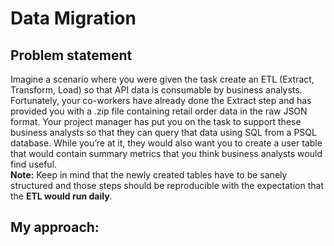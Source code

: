 # Data Migration

## Problem statement

Imagine a scenario where you were given the task create an ETL (Extract, Transform, Load) so that API data is consumable by business analysts. Fortunately, your co-workers have already done the Extract step and has provided you with a .zip file containing retail order data in the raw JSON format. Your project manager has put you on the task to support these business analysts so that they can query that data using SQL from a PSQL database.
While you’re at it, they would also want you to create a user table that would contain summary metrics that you think business analysts would find useful.  
**Note:** Keep in mind that the newly created tables have to be sanely structured and those steps should be reproducible with the expectation that the **ETL would run daily**.

## My approach:
